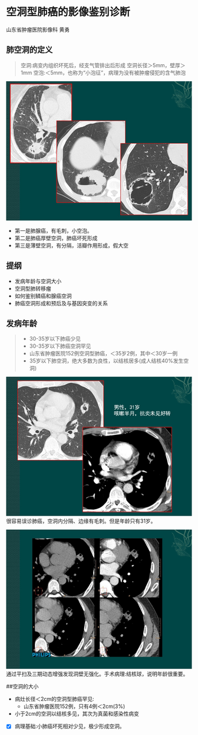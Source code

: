 # 空洞型肺癌的影像鉴别诊断
山东省肿瘤医院影像科 黄勇
## 肺空洞的定义
> 空洞:病变内组织坏死后，经支气管排出后形成
> 空洞长径＞5mm，壁厚＞1mm
> 空泡:＜5mm，也称为“小泡征”，病理为没有被肿瘤侵犯的含气肺泡


![](./_image/2017-03-31-23-03-53.jpg)
- 第一是肺腺癌，有毛刺，小空泡。
- 第二是肺癌厚壁空洞，肺癌坏死形成
- 第三是薄壁空洞，有分隔，活瓣作用形成，假大空

## 提纲
- 发病年龄与空洞大小
- 空洞型肺转移瘤
- 如何鉴别鳞癌和腺癌空洞
- 肺癌空洞形成和预后及与基因突变的关系

## 发病年龄
> - 30-35岁以下肺癌少见
>-  30-35岁以下肺癌空洞罕见
> - 山东省肿瘤医院152例空洞型肺癌，＜35岁2例，其中＜30岁一例
> - 35岁以下肺空洞，绝大多数为良性，以结核居多(成人结核40%发生空洞)

![](./_image/2017-03-31-23-17-09.jpg)
很容易误诊肺癌，空洞内分隔、边缘有毛刺。但是年龄只有31岁。

![](./_image/2017-03-31-23-20-29.jpg)
通过平扫及三期动态增强发现洞壁无强化。手术病理:结核球，说明年龄很重要。

##空洞的大小
- 病灶长径＜2cm的空洞型肺癌罕见:
    - 山东省肿瘤医院152例，只有4例＜2cm(3%)
- 小于2cm的空洞以结核多见，其次为真菌和感染性病变
- [x] 病理基础:小肺癌坏死相对少见，极少形成空洞。



